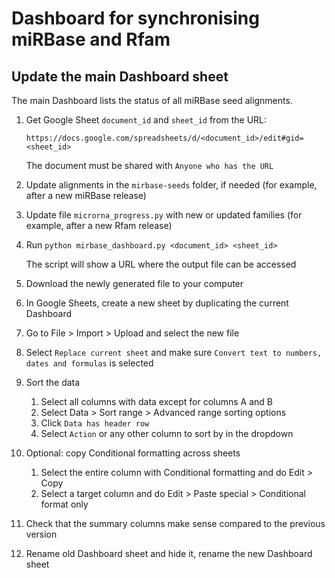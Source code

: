 # Dashboard for synchronising miRBase and Rfam

## Update the main Dashboard sheet

The main Dashboard lists the status of all miRBase seed alignments.

1. Get Google Sheet `document_id` and `sheet_id` from the URL:

    `https://docs.google.com/spreadsheets/d/<document_id>/edit#gid=<sheet_id>`

    The document must be shared with `Anyone who has the URL`

1. Update alignments in the `mirbase-seeds` folder, if needed (for example, after a new miRBase release)

1. Update file `microrna_progress.py` with new or updated families (for example, after a new Rfam release)

1. Run `python mirbase_dashboard.py <document_id> <sheet_id>`

    The script will show a URL where the output file can be accessed

1. Download the newly generated file to your computer

1. In Google Sheets, create a new sheet by duplicating the current Dashboard

1. Go to File > Import > Upload and select the new file

1. Select `Replace current sheet` and make sure `Convert text to numbers, dates and formulas` is selected

1. Sort the data

    1. Select all columns with data except for columns A and B
    1. Select Data > Sort range > Advanced range sorting options
    1. Click `Data has header row`
    1. Select `Action` or any other column to sort by in the dropdown

1. Optional: copy Conditional formatting across sheets

    1. Select the entire column with Conditional formatting and do Edit > Copy
    1. Select a target column and do Edit > Paste special > Conditional format only

1. Check that the summary columns make sense compared to the previous version

1. Rename old Dashboard sheet and hide it, rename the new Dashboard sheet

